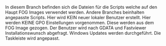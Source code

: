In diesem Branch befinden sich die Dateien für die Scripts welche auf den Haupt FOG Images verwendet werden. Andere Branches beinhalten angepasste Scripts.
Hier wird KEIN neuer lokaler Benutzer erstellt.
Hier werden KEINE GPO Einstellungen vorgenommen. Diese werden aus dem FOG Image gezogen.
Der Benutzer wird nach GDATA und Fastviewer Installationswunsch abgefragt.
Windows Updates werden durchgeführt. 
Die Taskleiste wird angepasst. 
